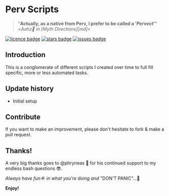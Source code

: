 # Perv Scripts #

> "**Actually, as a native from Perv, I prefer to be called a '_Pervect_'**" <_Aahz:japanese_ogre: in [Myth Directions][md]_>

[![licence badge]][licence] [![stars badge]][repo] [![issues badge]][issues]

## Introduction ##

This is a conglomerate of different scripts I created over time to full fill specific, more or less automated tasks.

## Update history ##

- Initial setup

## Contribute ##

If you want to make an improvement, please don't hesitate to fork & make a pull request.

## Thanks! ##

A very big thanks goes to @phryneas :bow: for his continued support to my endless bash questions :sunglasses:.

*Always have fun:sunny: in what you're doing and* "DON'T PANIC"...:rocket:

**Enjoy!**

<!-- reference section -->
[licence]: <LICENSE>
[repo]: https://github.com/micck/perv-scripts
[issues]: https://github.com/micck/perv-scripts/issues

[licence badge]: https://img.shields.io/badge/license-MIT-blue.svg
[stars badge]: https://img.shields.io/github/stars/micck/perv-scripts.svg
[issues badge]: https://img.shields.io/github/issues/micck/perv-scripts.svg
